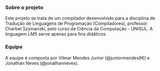### Sobre o projeto
Este projeto se trata de um compilador desenvolvido para a disciplina de Tradução de Linguagens de Programação (Compiladores), 
professor Charbel Szymanski, pelo curso de Ciência da Computação - UNISUL. A linguagem LMS serve apenas para fins didáticos.

### Equipe
A equipe é composta por Vilmar Mendes Junior (@juniormendes96) e Jonathan Neves (@jonathanneves).



